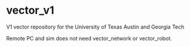 # vector_v1
V1 vector repository for the University of Texas Austin and Georgia Tech

Remote PC and sim does not need vector_network or vector_robot.
